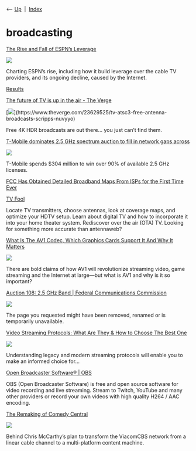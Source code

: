 <div class="nav">

⟵ [Up](index.html)  \|  [Index](index.html)

</div>

# broadcasting

<div class="cards">

<div class="card">

<div class="card-title">

[The Rise and Fall of ESPN’s
Leverage](https://stratechery.com/2023/the-rise-and-fall-of-espns-leverage)

</div>

<div class="card-image">

[![](https://i0.wp.com/stratechery.com/wp-content/uploads/2023/09/disneycharter-2.png?fit=1200%2C897&ssl=1)](https://stratechery.com/2023/the-rise-and-fall-of-espns-leverage)

</div>

Charting ESPN’s rise, including how it build leverage over the cable TV
providers, and its ongoing decline, caused by the Internet.

</div>

<div class="card">

<div class="card-title">

[Results](https://www.antennaweb.org/results)

</div>

</div>

<div class="card">

<div class="card-title">

[The future of TV is up in the air - The
Verge](https://www.theverge.com/23629525/tv-atsc3-free-antenna-broadcasts-scripps-nuvyyo)

</div>

<div class="card-image">

[![](https://cdn.vox-cdn.com/thumbor/U4QqANidCJqNXyve6tlJYn0uQS4=/0x0:2040x1360/1200x628/filters:focal(1020x680:1021x681)/cdn.vox-cdn.com/uploads/chorus_asset/file/24487200/236564_Future_of_TV_is_Up_in_the_air_H_Herrera.jpg)](https://www.theverge.com/23629525/tv-atsc3-free-antenna-broadcasts-scripps-nuvyyo)

</div>

Free 4K HDR broadcasts are out there... you just can’t find them.

</div>

<div class="card">

<div class="card-title">

[T-Mobile dominates 2.5 GHz spectrum auction to fill in network gaps
across](https://arstechnica.com/tech-policy/2022/09/t-mobile-dominates-2-5-ghz-spectrum-auction-to-fill-in-network-gaps-across-us)

</div>

<div class="card-image">

[![](https://cdn.arstechnica.net/wp-content/uploads/2022/09/getty-network-map.jpg)](https://arstechnica.com/tech-policy/2022/09/t-mobile-dominates-2-5-ghz-spectrum-auction-to-fill-in-network-gaps-across-us)

</div>

T-Mobile spends \$304 million to win over 90% of available 2.5 GHz
licenses.

</div>

<div class="card">

<div class="card-title">

[FCC Has Obtained Detailed Broadband Maps From ISPs for the First Time
Ever](https://tech.slashdot.org/story/22/09/06/209247/fcc-has-obtained-detailed-broadband-maps-from-isps-for-the-first-time-ever)

</div>

</div>

<div class="card">

<div class="card-title">

[TV Fool](https://www.tvfool.com/index.php?Itemid=90&option=com_wrapper)

</div>

Locate TV transmitters, choose antennas, look at coverage maps, and
optimize your HDTV setup. Learn about digital TV and how to incorporate
it into your home theater system. Rediscover over the air (OTA) TV.
Looking for something more accurate than antennaweb?

</div>

<div class="card">

<div class="card-title">

[What Is The AV1 Codec, Which Graphics Cards Support It And Why It
Matters](https://hothardware.com/news/av1-codec-support-and-importance-explained)

</div>

<div class="card-image">

[![](https://images.hothardware.com/contentimages/newsitem/59693/content/hero-av1-video-codec-logo.png)](https://hothardware.com/news/av1-codec-support-and-importance-explained)

</div>

There are bold claims of how AV1 will revolutionize streaming video,
game streaming and the Internet at large—but what is AV1 and why is it
so important?

</div>

<div class="card">

<div class="card-title">

[Auction 108: 2.5 GHz Band \| Federal Communications
Commission](https://www.fcc.gov/auction/108/factsheet)

</div>

<div class="card-image">

[![](https://www.fcc.gov/sites/default/files/social-media-sharing-fcc-logo.jpg)](https://www.fcc.gov/auction/108/factsheet)

</div>

The page you requested might have been removed, renamed or is
temporarily unavailable.

</div>

<div class="card">

<div class="card-title">

[Video Streaming Protocols: What Are They & How to Choose The Best
One](https://dev.to/emilyrobertsatstream/video-streaming-protocols-what-are-they-how-to-choose-the-best-one-2aco)

</div>

<div class="card-image">

[![](https://media.dev.to/dynamic/image/width=1000,height=500,fit=cover,gravity=auto,format=auto/https%3A%2F%2Fdev-to-uploads.s3.amazonaws.com%2Fuploads%2Farticles%2Fcn1kgfuefn61himo5r3b.jpg)](https://dev.to/emilyrobertsatstream/video-streaming-protocols-what-are-they-how-to-choose-the-best-one-2aco)

</div>

Understanding legacy and modern streaming protocols will enable you to
make an informed choice for...

</div>

<div class="card">

<div class="card-title">

[Open Broadcaster Software®️ \| OBS](https://obsproject.com)

</div>

OBS (Open Broadcaster Software) is free and open source software for
video recording and live streaming. Stream to Twitch, YouTube and many
other providers or record your own videos with high quality H264 / AAC
encoding.

</div>

<div class="card">

<div class="card-title">

[The Remaking of Comedy
Central](https://www.vulture.com/article/comedy-central-reinvention-chris-mccarthy-profile.html)

</div>

<div class="card-image">

[![](https://pyxis.nymag.com/v1/imgs/9b7/64f/aa1e03793f986fe075ca5b00bac227ef4b-comedy-central-revamp.1x.rsocial.w1200.jpg)](https://www.vulture.com/article/comedy-central-reinvention-chris-mccarthy-profile.html)

</div>

Behind Chris McCarthy’s plan to transform the ViacomCBS network from a
linear cable channel to a multi-platform content machine.

</div>

</div>
